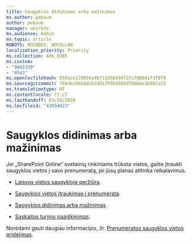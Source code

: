 ```yaml
---
title: Saugyklos didinimas arba mažinimas
ms.author: pebaum
author: pebaum
manager: mnirkhe
ms.audience: Admin
ms.topic: article
ROBOTS: NOINDEX, NOFOLLOW
localization_priority: Priority
ms.collection: Adm_O365
ms.custom:
- "9002330"
- "4543"
ms.openlocfilehash: 8581ce129956a4b711d568ddf37c788841f3f9f9
ms.sourcegitcommit: f6b4bcb6b9dcb3dd17595d503d78b6ee36881a33
ms.translationtype: HT
ms.contentlocale: lt-LT
ms.lasthandoff: 03/30/2020
ms.locfileid: "43054023"
---
```

# <a name="increase-or-decrease-storage"></a>Saugyklos didinimas arba mažinimas

Jei „SharePoint Online“ svetainių rinkiniams trūksta vietos, galite įtraukti saugyklos vietos į savo prenumeratą, jei jūsų planas atitinka reikalavimus.  

- [Laisvos vietos saugykloje peržiūra](https://docs.microsoft.com/microsoft-365/commerce/add-storage-space?view=o365-worldwide#view-available-storage). 

- [Saugyklos vietos įtraukimas į prenumeratą](https://docs.microsoft.com/microsoft-365/commerce/add-storage-space?view=o365-worldwide#add-storage-to-your-subscription). 

- [Saugyklos didinimas arba mažinimas](https://docs.microsoft.com/microsoft-365/commerce/add-storage-space?view=o365-worldwide#increase-or-decrease-storage). 

- [Sąskaitos turinio paaiškinimas](https://docs.microsoft.com/microsoft-365/commerce/billing-and-payments/understand-your-invoice?view=o365-worldwide).

Norėdami gauti daugiau informacijos, žr. [Prenumeratos saugyklos vietos pridėjimas](https://docs.microsoft.com/microsoft-365/commerce/add-storage-space?view=o365-worldwide). 
